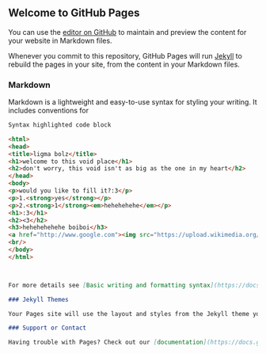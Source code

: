 ## Welcome to GitHub Pages

You can use the [editor on GitHub](https://github.com/1potatolover8/1potatolover8.github.io/edit/main/docs/index.md) to maintain and preview the content for your website in Markdown files.

Whenever you commit to this repository, GitHub Pages will run [Jekyll](https://jekyllrb.com/) to rebuild the pages in your site, from the content in your Markdown files.

### Markdown

Markdown is a lightweight and easy-to-use syntax for styling your writing. It includes conventions for

```markdown
Syntax highlighted code block

<html>
<head>
<title>ligma bolz</title>
<h1>welcome to this void place</h1>
<h2>don't worry, this void isn't as big as the one in my heart</h2>
</head>
<body>
<p>would you like to fill it?:3</p>
<p>1.<strong>yes</strong></p>
<p>2.<strong>1</strong><em>hehehehehe</em></p>
<h1>:3</h1>
<h2><3</h2>
<h3>hehehehehehe boiboi</h3>
<a href="http://www.google.com"><img src="https://upload.wikimedia.org/wikipedia/en/e/ed/Nyan_cat_250px_frame.PNG"/></a>
<br/>
</body>
</html>



For more details see [Basic writing and formatting syntax](https://docs.github.com/en/github/writing-on-github/getting-started-with-writing-and-formatting-on-github/basic-writing-and-formatting-syntax).

### Jekyll Themes

Your Pages site will use the layout and styles from the Jekyll theme you have selected in your [repository settings](https://github.com/1potatolover8/1potatolover8.github.io/settings/pages). The name of this theme is saved in the Jekyll `_config.yml` configuration file.

### Support or Contact

Having trouble with Pages? Check out our [documentation](https://docs.github.com/categories/github-pages-basics/) or [contact support](https://support.github.com/contact) and we’ll help you sort it out.
